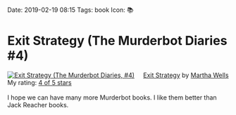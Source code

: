 Date: 2019-02-19 08:15
Tags: book
Icon: 📚

# Exit Strategy (The Murderbot Diaries #4)

<a href="https://www.goodreads.com/book/show/35519109-exit-strategy" style="float: left; padding-right: 20px"><img border="0" alt="Exit Strategy (The Murderbot Diaries, #4)" src="https://images.gr-assets.com/books/1518642623m/35519109.jpg" /></a><a href="https://www.goodreads.com/book/show/35519109-exit-strategy">Exit Strategy</a> by <a href="https://www.goodreads.com/author/show/87305.Martha_Wells">Martha Wells</a><br/>
My rating: <a href="https://www.goodreads.com/review/show/2719577502">4 of 5 stars</a><br /><br />
I hope we can have many more Murderbot books. I like them better than Jack Reacher books.
<br/><br/>


